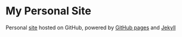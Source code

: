 My Personal Site
=============

Personal [site](https://nitishparkar.github.io/) hosted on GitHub, powered by [GitHub pages](https://pages.github.com/) and [Jekyll](https://jekyllrb.com/)
